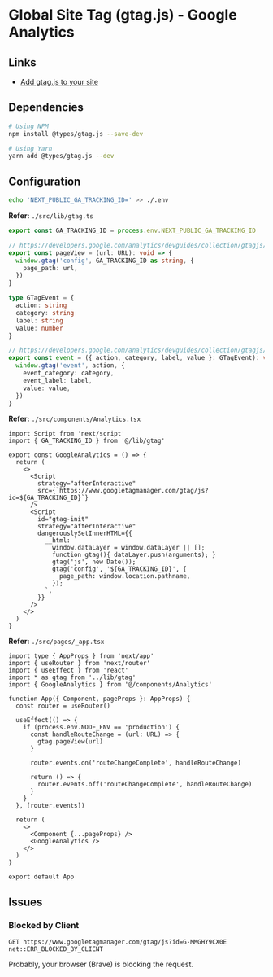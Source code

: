 # Global Site Tag (gtag.js) - Google Analytics

## Links

- [Add gtag.js to your site](https://developers.google.com/analytics/devguides/collection/gtagjs)

## Dependencies

```sh
# Using NPM
npm install @types/gtag.js --save-dev

# Using Yarn
yarn add @types/gtag.js --dev
```

## Configuration

```sh
echo 'NEXT_PUBLIC_GA_TRACKING_ID=' >> ./.env
```

**Refer:** `./src/lib/gtag.ts`

```ts
export const GA_TRACKING_ID = process.env.NEXT_PUBLIC_GA_TRACKING_ID

// https://developers.google.com/analytics/devguides/collection/gtagjs/pages
export const pageView = (url: URL): void => {
  window.gtag('config', GA_TRACKING_ID as string, {
    page_path: url,
  })
}

type GTagEvent = {
  action: string
  category: string
  label: string
  value: number
}

// https://developers.google.com/analytics/devguides/collection/gtagjs/events
export const event = ({ action, category, label, value }: GTagEvent): void => {
  window.gtag('event', action, {
    event_category: category,
    event_label: label,
    value: value,
  })
}
```

**Refer:** `./src/components/Analytics.tsx`

```tsx
import Script from 'next/script'
import { GA_TRACKING_ID } from '@/lib/gtag'

export const GoogleAnalytics = () => {
  return (
    <>
      <Script
        strategy="afterInteractive"
        src={`https://www.googletagmanager.com/gtag/js?id=${GA_TRACKING_ID}`}
      />
      <Script
        id="gtag-init"
        strategy="afterInteractive"
        dangerouslySetInnerHTML={{
          __html: `
            window.dataLayer = window.dataLayer || [];
            function gtag(){ dataLayer.push(arguments); }
            gtag('js', new Date());
            gtag('config', '${GA_TRACKING_ID}', {
              page_path: window.location.pathname,
            });
          `,
        }}
      />
    </>
  )
}
```

**Refer:** `./src/pages/_app.tsx`

```tsx
import type { AppProps } from 'next/app'
import { useRouter } from 'next/router'
import { useEffect } from 'react'
import * as gtag from '../lib/gtag'
import { GoogleAnalytics } from '@/components/Analytics'

function App({ Component, pageProps }: AppProps) {
  const router = useRouter()

  useEffect(() => {
    if (process.env.NODE_ENV == 'production') {
      const handleRouteChange = (url: URL) => {
        gtag.pageView(url)
      }

      router.events.on('routeChangeComplete', handleRouteChange)

      return () => {
        router.events.off('routeChangeComplete', handleRouteChange)
      }
    }
  }, [router.events])

  return (
    <>
      <Component {...pageProps} />
      <GoogleAnalytics />
    </>
  )
}

export default App
```

## Issues

### Blocked by Client

```log
GET https://www.googletagmanager.com/gtag/js?id=G-MMGHY9CX0E net::ERR_BLOCKED_BY_CLIENT
```

Probably, your browser (Brave) is blocking the request.
